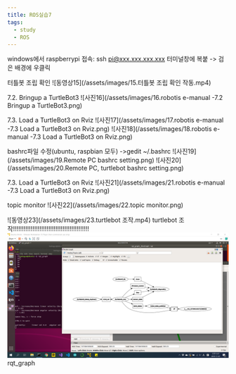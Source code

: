 ```yaml
---
title: ROS실습7
tags: 
  - study
  - ROS
---
```

windows에서 raspberrypi 접속: ssh pi@xxx.xxx.xxx.xxx
 터미널창에 복붙 -> 검은 배경에 우클릭

 터틀봇 조립 확인
![동영상15](/assets/images/15.터틀봇 조립 확인 작동.mp4)

7.2. Bringup a TurtleBot3
![사진16](/assets/images/16.robotis e-manual -7.2 Bringup a TurtleBot3.png)

7.3. Load a TurtleBot3 on Rviz
![사진17](/assets/images/17.robotis e-manual -7.3 Load a TurtleBot3 on Rviz.png)
![사진18](/assets/images/18.robotis e-manual -7.3 Load a TurtleBot3 on Rviz.png)

bashrc파일 수정(ubuntu, raspbian 모두)  ->gedit ~/.bashrc
![사진19](/assets/images/19.Remote PC bashrc setting.png)
![사진20](/assets/images/20.Remote PC, turtlebot bashrc setting.png)

 7.3. Load a TurtleBot3 on Rviz
![사진21](/assets/images/21.robotis e-manual -7.3 Load a TurtleBot3 on Rviz.png)

topic monitor
![사진22](/assets/images/22.topic monitor.png)

![동영상23](/assets/images/23.turtlebot 조작.mp4)
 turtlebot 조작!!!!!!!!!!!!!!!!!!!!!!!!!!!!!!!!!!!!!!!!!!!
![사진24](/assets/images/24.rqt_graph.png)
rqt_graph
